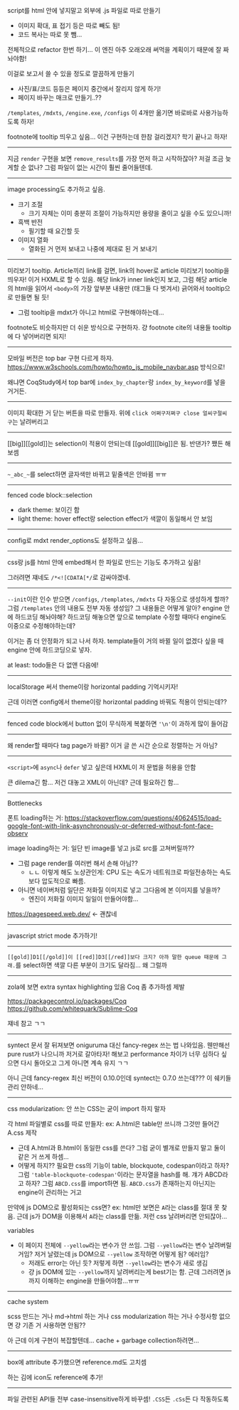 script를 html 안에 넣지말고 외부에 .js 파일로 따로 만들기
- 이미지 확대, 표 접기 등은 따로 빼도 됨!
- 코드 복사는 따로 못 뺌...

전체적으로 refactor 한번 하기... 이 엔진 아주 오래오래 써먹을 계획이기 때문에 잘 짜놔야함!

이걸로 보고서 쓸 수 있을 정도로 깔끔하게 만들기
- 사진/표/코드 등등은 페이지 중간에서 잘리지 않게 하기!
- 페이지 바꾸는 매크로 만들기..??

`/templates`, `/mdxts`, `/engine.exe`, `/configs` 이 4개만 옮기면 바로바로 사용가능하도록 하자!

footnote에 tooltip 띄우고 싶음... 이건 구현하는데 한참 걸리겠지? 학기 끝나고 하자!

---

지금 `render` 구현을 보면 `remove_results`를 가장 먼저 하고 시작하잖아? 저걸 조금 늦게할 순 없나? 그럼 파일이 없는 시간이 훨씬 줄어들텐데.

---

image processing도 추가하고 싶음.

- 크기 조절
  - 크기 자체는 이미 충분히 조절이 가능하지만 용량을 줄이고 싶을 수도 있으니까!
- 흑백 반전
  - 필기할 때 요긴할 듯
- 이미지 열화
  - 열화된 거 먼저 보내고 나중에 제대로 된 거 보내기

---

미리보기 tooltip. Article끼리 link를 걸면, link의 hover로 article 미리보기 tooltip을 띄우자! 이거 HXML로 할 수 있음. 해당 link가 inner link인지 보고, 그럼 해당 article의 html을 읽어서 `<body>`의 가장 앞부분 내용만 (태그들 다 벗겨서) 긁어와서 tooltip으로 만들면 될 듯!
- 그럼 tooltip을 mdxt가 아니고 html로 구현해야하는데...

footnote도 비슷하지만 더 쉬운 방식으로 구현하자. 걍 footnote cite의 내용들 tooltip에 다 넣어버리면 되지!

---

모바일 버전은 top bar 구현 다르게 하자. https://www.w3schools.com/howto/howto_js_mobile_navbar.asp 방식으로!

왜냐면 CoqStudy에서 top bar에 `index_by_chapter`랑 `index_by_keyword`를 넣을 거거든.

---

이미지 확대한 거 닫는 버튼을 따로 만들자. 위에 `click 어쩌구저쩌구 close 얼씨구절씨구`는 날려버리고

---

[[big]][[gold]]는 selection이 적용이 안되는데 [[gold]][[big]]은 됨. 반댄가? 쨌든 해보셈

---

`~_abc_~`를 select하면 글자색만 바뀌고 밑줄색은 안바뀜 ㅠㅠ

---

fenced code block::selection

- dark theme: 보이긴 함
- light theme: hover effect랑 selection effect가 색깔이 동일해서 안 보임

---

config로 mdxt render_options도 설정하고 싶음...

---

css랑 js를 html 안에 embed해서 한 파일로 만드는 기능도 추가하고 싶음!

그러려면 쟤네도 `/*<![CDATA[*/`로 감싸야겠네.

---

`--init`이란 인수 받으면 `/configs`, `/templates`, `/mdxts` 다 자동으로 생성하게 할까? 그럼 `/templates` 안의 내용도 전부 자동 생성임? 그 내용들은 어떻게 알아? engine 안에 하드코딩 해놔야해? 하드코딩 해놓으면 앞으로 template 수정할 때마다 engine도 이중으로 수정해야하는데?

이거는 좀 더 안정화가 되고 나서 하자. template들이 거의 바뀔 일이 없겠다 싶을 때 engine 안에 하드코딩으로 넣자.

at least: todo들은 다 없앤 다음에!

---

localStorage 써서 theme이랑 horizontal padding 기억시키자!

근데 이러면 config에서 theme이랑 horizontal padding 바꿔도 적용이 안되는데??

---

fenced code block에서 button 없이 무식하게 복붙하면 `'\n'`이 과하게 많이 들어감

---

왜 render할 때마다 tag page가 바뀜? 이거 글 쓴 시간 순으로 정렬하는 거 아님?

---

`<script>`에 `async`나 `defer` 넣고 싶은데 HXML이 저 문법을 허용을 안함

큰 dilema긴 함... 저건 대놓고 XML이 아닌데? 근데 필요하긴 함...

---

Bottlenecks

폰트 loading하는 거: https://stackoverflow.com/questions/40624515/load-google-font-with-link-asynchronously-or-deferred-without-font-face-observ

image loading하는 거: 일단 빈 image를 넣고 js로 src를 고쳐버릴까??
- 그럼 page render를 여러번 해서 손해 아님??
  - ㄴㄴ 이렇게 해도 노상관인게: CPU 도는 속도가 네트워크로 파일전송하는 속도보다 압도적으로 빠름.
- 아니면 네이버처럼 일단은 저화질 이미지로 넣고 그다음에 본 이미지를 넣을까?
  - 엔진이 저화질 이미지 일일이 만들어야함...

https://pagespeed.web.dev/ <- 괜찮네

---

javascript strict mode 추가하기!

---

`[[gold]]D1[[/gold]]이 [[red]]D3[[/red]]보다 크지? 아까 말한 queue 때문에 그래.`를 select하면 색깔 다른 부분이 크기도 달라짐... 왜 그럴까

---

zola에 보면 extra syntax highlighting 있음 Coq 좀 추가하셈 제발

https://packagecontrol.io/packages/Coq
https://github.com/whitequark/Sublime-Coq

쟤네 참고 ㄱㄱ

---

syntect 문서 잘 뒤져보면 oniguruma 대신 fancy-regex 쓰는 법 나와있음. 웬만해선 pure rust가 나으니까 저거로 갈아타자! 해보고 performance 차이가 너무 심하다 싶으면 다시 돌아오고 그게 아니면 계속 유지 ㄱㄱ

아니 근데 fancy-regex 최신 버전이 0.10.0인데 syntect는 0.7.0 쓰는데??? 이 쉐키들 관리 안하네...

---

css modularization: 안 쓰는 CSS는 굳이 import 하지 말자

각 html 파일별로 css를 따로 만들자: ex: A.html은 table만 쓰니까 그것만 들어간 A.css 제작
- 근데 A.html과 B.html이 동일한 css를 쓴다? 그럼 굳이 별개로 만들지 말고 둘이 같은 거 쓰게 하셈...
- 어떻게 하지?? 필요한 css의 기능이 table, blockquote, codespan이라고 하자? 그럼 `'table-blockquote-codespan'`이라는 문자열을 hash를 해. 걔가 ABCD라고 하자? 그럼 `ABCD.css`를 import하면 됨. `ABCD.css`가 존재하는지 아닌지는 engine이 관리하는 거고

만약에 js DOM으로 활성화되는 css면? ex: html만 보면은 `A`라는 class를 절대 못 찾음. 근데 js가 DOM을 이용해서 `A`라는 class를 만듦. 저런 css 날려버리면 안되잖아...

variables
- 이 페이지 전체에 `--yellow`라는 변수가 안 쓰임. 그럼 `--yellow`라는 변수 날려버릴 거임? 저거 날렸는데 js DOM으로 `--yellow` 조작하면 어떻게 됨? 에러임?
  - 저래도 error는 아닌 듯? 저렇게 하면 `--yellow`라는 변수가 새로 생김
  - 걍 js DOM에 있는 `--yellow`까지 날려버리는게 best기는 함. 근데 그러려면 js까지 이해하는 engine을 만들어야함...ㅠㅠ

---

cache system

scss 만드는 거나 md->html 하는 거나 css modularization 하는 거나 수정사항 없으면 걍 기존 거 사용하면 안됨??

아 근데 이게 구현이 복잡할텐데... cache + garbage collection하려면...

---

box에 attribute 추가했으면 reference.md도 고치셈

하는 김에 icon도 reference에 추가!

---

파일 관련된 API들 전부 case-insensitive하게 바꾸셈! `.CSS`든 `.cSs`든 다 작동하도록